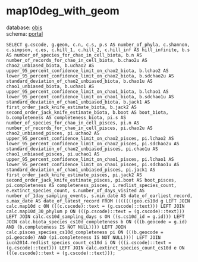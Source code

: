 # map10deg_with_geom
database: [obis](../)  
schema: [portal](portal)  

    SELECT g.cscode, g.geom, c.n, c.s, p.s AS number_of_phyla, c.shannon, c.simpson, c.es, c.hill_1, c.hill_2, c.hill_inf AS hill_infinite, b.s AS number_of_species_for_chao_in_cell_biota, b.n AS number_of_records_for_chao_in_cell_biota, b.chao2u AS chao2_unbiased_biota, b.uchao2 AS upper_95_percent_confidence_limit_on_chao2_biota, b.lchao2 AS lower_95_percent_confidence_limit_on_chao2_biota, b.sdchao2u AS standard_deviation_of_chao2_unbiased_biota, b.chao1u AS chao1_unbiased_biota, b.uchao1 AS upper_95_percent_confidence_limit_on_chao1_biota, b.lchao1 AS lower_95_percent_confidence_limit_on_chao1_biota, b.sdchao1u AS standard_deviation_of_chao1_unbiased_biota, b.jack1 AS first_order_jack_knife_estimate_biota, b.jack2 AS second_order_jack_knife_estimate_biota, b.boot AS boot_biota, b.completeness AS completeness_biota, pi.s AS number_of_species_for_chao_in_cell_pisces, pi.n AS number_of_records_for_chao_in_cell_pisces, pi.chao2u AS chao2_unbiased_pisces, pi.uchao2 AS upper_95_percent_confidence_limit_on_chao2_pisces, pi.lchao2 AS lower_95_percent_confidence_limit_on_chao2_pisces, pi.sdchao2u AS standard_deviation_of_chao2_unbiased_pisces, pi.chao1u AS chao1_unbiased_pisces, pi.uchao1 AS upper_95_percent_confidence_limit_on_chao1_pisces, pi.lchao1 AS lower_95_percent_confidence_limit_on_chao1_pisces, pi.sdchao1u AS standard_deviation_of_chao1_unbiased_pisces, pi.jack1 AS first_order_jack_knife_estimate_pisces, pi.jack2 AS second_order_jack_knife_estimate_pisces, pi.boot AS boot_pisces, pi.completeness AS completeness_pisces, i.redlist_species_count, e.extinct_species_count, s.number_of_days_visited AS number_of_1day_sampling_events, s.min_date AS date_of_earliest_record, s.max_date AS date_of_latest_record FROM (((((((geo.cs10d g LEFT JOIN calc.map10d c ON (((c.cscode)::text = (g.cscode)::text))) LEFT JOIN calc.map10d_30_phylum p ON (((p.cscode)::text = (g.cscode)::text))) LEFT JOIN calc.cs10d_sampling_days s ON ((s.cs10d_id = g.id))) LEFT JOIN calc.biota_species_cs10d_completeness b ON (((b.geocode = g.id) AND (b.completeness IS NOT NULL)))) LEFT JOIN calc.pisces_species_cs10d_completeness pi ON (((b.geocode = pi.geocode) AND (pi.completeness IS NOT NULL)))) LEFT JOIN iucn2014.redlist_species_count_cs10d i ON (((i.cscode)::text = (g.cscode)::text))) LEFT JOIN calc.extinct_species_count_cs10d e ON (((e.cscode)::text = (g.cscode)::text)));